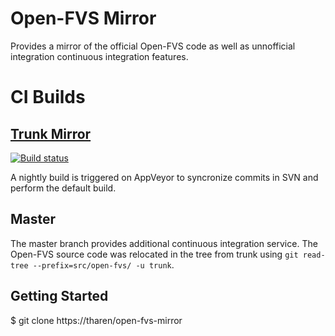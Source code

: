 # Open-FVS Mirror

Provides a mirror of the official Open-FVS code as well as 
unnofficial integration continuous integration features.

# CI Builds
## [Trunk Mirror](https://sourceforge.net/p/open-fvs/code/HEAD/tree/trunk/)
[![Build status](https://ci.appveyor.com/api/projects/status/eyyqq4a57xk0ttt0/branch/trunk?svg=true)](https://ci.appveyor.com/project/tharen/open-fvs-mirror/branch/trunk)

A nightly build is triggered on AppVeyor to syncronize
commits in SVN and perform the default build.

## Master

The master branch provides additional continuous integration service. 
The Open-FVS source code was relocated in the tree from trunk using
`git read-tree --prefix=src/open-fvs/ -u trunk`.

## Getting Started

  $ git clone https://tharen/open-fvs-mirror

